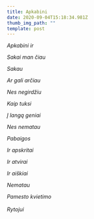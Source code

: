 ```yaml
---
title: Apkabini
date: 2020-09-04T15:18:34.981Z
thumb_img_path: ""
template: post
---
```

*Apkabini ir*

*Sakai man čiau*

*Sakau*

*Ar gali arčiau* 

*Nes negirdžiu* 

*Kaip tuksi*

*Į langą geniai* 

*Nes nematau*  

*Pabaigos*

*Ir apskritai* 

*Ir atvirai* 

*Ir aiškiai* 

*Nematau*

*Pamesto kvietimo* \
\
*Rytojui*